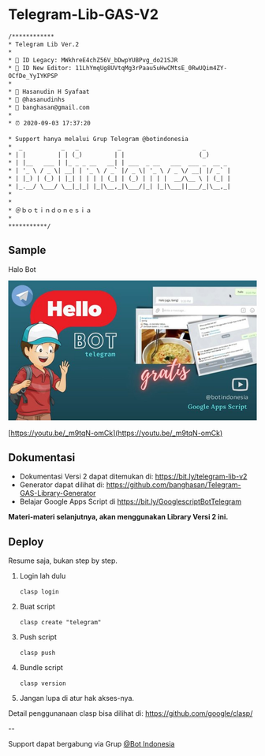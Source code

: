 # Telegram-Lib-GAS-V2

```
/************
* Telegram Lib Ver.2
*
* 🔰 ID Legacy: MWkhreE4chZ56V_bDwpYUBPvg_do21SJR
* 🔰 ID New Editor: 11LhYmqUg8UVtqMg3rPaau5uHwCMtsE_0RwUQim4ZY-OCfDe_YyIYKPSP
*
* 👤 Hasanudin H Syafaat
* 💼 @hasanudinhs
* 📧 banghasan@gmail.com
*
* ⏰ 2020-09-03 17:37:20

* Support hanya melalui Grup Telegram @botindonesia
*  _           _   _           _                       _       
* | |         | | (_)         | |                     (_)      
* | |__   ___ | |_ _ _ __   __| | ___  _ __   ___  ___ _  __ _ 
* | '_ \ / _ \| __| | '_ \ / _` |/ _ \| '_ \ / _ \/ __| |/ _` |
* | |_) | (_) | |_| | | | | (_| | (_) | | | |  __/\__ \ | (_| |
* |_.__/ \___/ \__|_|_| |_|\__,_|\___/|_| |_|\___||___/_|\__,_|
*                                                              
*
* ＠ｂｏｔｉｎｄｏｎｅｓｉａ
*
***********/
```

## Sample

Halo Bot 


![hello bot](https://raw.githubusercontent.com/banghasan/Telegram-Lib-GAS-V2/main/hellobot.jpg)


[https://youtu.be/_m9tqN-omCk](https://youtu.be/_m9tqN-omCk)

## Dokumentasi

- Dokumentasi Versi 2 dapat ditemukan di: https://bit.ly/telegram-lib-v2
- Generator dapat dilihat di: https://github.com/banghasan/Telegram-GAS-Library-Generator
- Belajar Google Apps Script di https://bit.ly/GooglescriptBotTelegram

**Materi-materi selanjutnya, akan menggunakan Library Versi 2 ini.**


## Deploy

Resume saja, bukan step by step.

1. Login lah dulu

    `clasp login`

2. Buat script

    `clasp create "telegram"` 

3. Push script

    `clasp push`

4. Bundle script

    `clasp version`

5. Jangan lupa di atur hak akses-nya.        

Detail penggunanaan clasp bisa dilihat di: https://github.com/google/clasp/

--

Support dapat bergabung via Grup [@Bot Indonesia](https://t.me/botindonesia)
